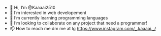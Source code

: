 - 👋 Hi, I’m @Kaaaai2510
- 👀 I’m interested in web developement
- 🌱 I’m currently learning programming languages
- 💞️ I’m looking to collaborate on any project that need a programmer!
- 📫 How to reach me dm me at Ig https://www.instagram.com/_.kaaaai._/

<!---
Kaaaai2510/Kaaaai2510 is a ✨ special ✨ repository because its `README.md` (this file) appears on your GitHub profile.
You can click the Preview link to take a look at your changes.
--->
